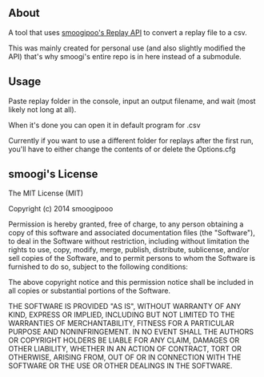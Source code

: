## About
A tool that uses [smoogipoo's Replay API](https://github.com/smoogipoo/osu-Replay-API) to convert a replay file to a csv.

This was mainly created for personal use (and also slightly modified the API) that's why smoogi's entire repo is in here instead of a submodule.

## Usage
Paste replay folder in the console, input an output filename, and wait (most likely not long at all).

When it's done you can open it in default program for .csv

Currently if you want to use a different folder for replays after the first run, you'll have to either change the contents of or delete the Options.cfg 

## smoogi's License

The MIT License (MIT)

Copyright (c) 2014 smoogipooo

Permission is hereby granted, free of charge, to any person obtaining a copy of this software and associated documentation files (the "Software"), to deal in the Software without restriction, including without limitation the rights to use, copy, modify, merge, publish, distribute, sublicense, and/or sell copies of the Software, and to permit persons to whom the Software is furnished to do so, subject to the following conditions:

The above copyright notice and this permission notice shall be included in all copies or substantial portions of the Software.

THE SOFTWARE IS PROVIDED "AS IS", WITHOUT WARRANTY OF ANY KIND, EXPRESS OR IMPLIED, INCLUDING BUT NOT LIMITED TO THE WARRANTIES OF MERCHANTABILITY, FITNESS FOR A PARTICULAR PURPOSE AND NONINFRINGEMENT. IN NO EVENT SHALL THE AUTHORS OR COPYRIGHT HOLDERS BE LIABLE FOR ANY CLAIM, DAMAGES OR OTHER LIABILITY, WHETHER IN AN ACTION OF CONTRACT, TORT OR OTHERWISE, ARISING FROM, OUT OF OR IN CONNECTION WITH THE SOFTWARE OR THE USE OR OTHER DEALINGS IN THE SOFTWARE.
